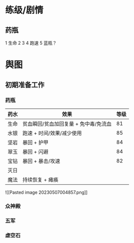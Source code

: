 
# 练级/剧情

## 药瓶

1 生命
2 3 4 跑速
5 蓝瓶？

# 舆图

## 初期准备工作

### 药瓶
| 药水 | 效果                                  | 等级 |
| ---- | ------------------------------------- | ---- |
| 生命 | 贫血瞬回/贫血加回复量 + 免中毒/免流血 | 81   |
| 水银 | 跑速 + 时间/效果/减少使用             | 85   |
| 坚岩 | 暴回 + 护甲                           | 84   |
| 翠玉 | 暴回 + 闪避                           | 84   |
| 宝钻 | 暴回 + 暴击/攻速                      | 82   |
| 灭日 |                                       |      |
| 魔法 | 持续恢复 + 瘫痪                       |      |

![[Pasted image 20230507004857.png]]

### 众神殿

### 五军

### 虚空石

